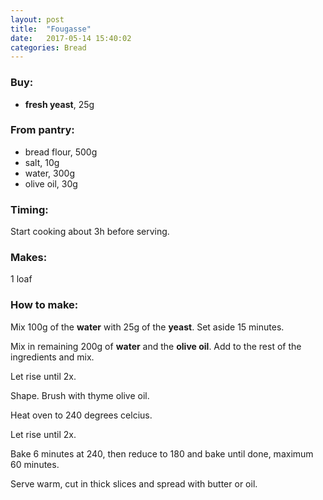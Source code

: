 ```yaml
---
layout: post
title:  "Fougasse"
date:   2017-05-14 15:40:02
categories: Bread
---
```


### Buy:
* **fresh yeast**, 25g

### From pantry:
* bread flour, 500g
* salt, 10g
* water, 300g
* olive oil, 30g

### Timing:

Start cooking about 3h before serving.

### Makes:

1 loaf

### How to make:

Mix 100g of the **water** with 25g of the **yeast**. Set aside 15 minutes. 

Mix in remaining 200g of **water** and the **olive oil**. Add to the rest of the ingredients and mix.

Let rise until 2x.

Shape. Brush with thyme olive oil.

Heat oven to 240 degrees celcius. 

Let rise until 2x.

Bake 6 minutes at 240, then reduce to 180 and bake until done, maximum 60 minutes.

Serve warm, cut in thick slices and spread with butter or oil.


